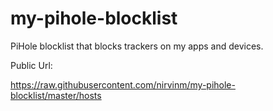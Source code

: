 # my-pihole-blocklist
PiHole blocklist that blocks trackers on my apps and devices.


Public Url: 

https://raw.githubusercontent.com/nirvinm/my-pihole-blocklist/master/hosts
